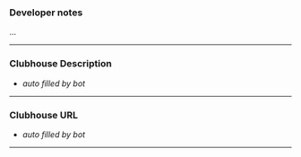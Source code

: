 ### Developer notes

...

---

### Clubhouse Description

-  _auto filled by bot_

---

### Clubhouse URL

-  _auto filled by bot_

---
